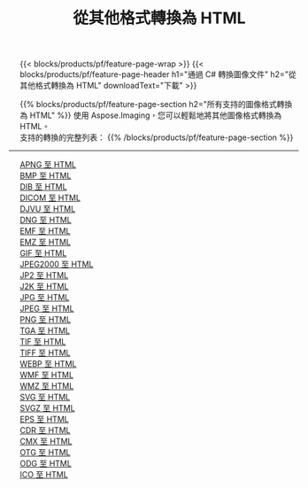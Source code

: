 ﻿---
title: 從其他格式轉換為 HTML 
weight: 3920
url: /zh-hant/net/conversion/to/html 
lang: zh-hant
langdirlevel: 2
locales: zh-hans,ja,it,ru,de,es,fr,nl,id,lt,pl,pt,vi,tr,ko,zh-hant,ar,hi,th,sv,cs,uk,he
description: 使用 Aspose.Imaging，您可以輕鬆地將其他格式轉換為 HTML
---

{{< blocks/products/pf/feature-page-wrap >}}
{{< blocks/products/pf/feature-page-header h1="通過 C# 轉換圖像文件" h2="從其他格式轉換為 HTML" downloadText="下載" >}}


{{% blocks/products/pf/feature-page-section  h2="所有支持的圖像格式轉換為 HTML" %}}
使用 Aspose.Imaging，您可以輕鬆地將其他圖像格式轉換為 HTML。
<br/>
支持的轉換的完整列表：
{{% /blocks/products/pf/feature-page-section %}}
<div class="container-fluid productfamilypage bg-gray">
    <div class="convertypes bg-gray agp-content section">
        <div class="container">
		<hr style="margin-left:-20px;"/>
		<div class="row other-converters">
		    <div class='col-md-2 other-converter remove-lp remove-rp'><a href="/imaging/zh-hant/net/conversion/apng-to-html" >APNG 至 HTML</a></div>
<div class='col-md-2 other-converter remove-lp remove-rp'><a href="/imaging/zh-hant/net/conversion/bmp-to-html" >BMP 至 HTML</a></div>
<div class='col-md-2 other-converter remove-lp remove-rp'><a href="/imaging/zh-hant/net/conversion/dib-to-html" >DIB 至 HTML</a></div>
<div class='col-md-2 other-converter remove-lp remove-rp'><a href="/imaging/zh-hant/net/conversion/dicom-to-html" >DICOM 至 HTML</a></div>
<div class='col-md-2 other-converter remove-lp remove-rp'><a href="/imaging/zh-hant/net/conversion/djvu-to-html" >DJVU 至 HTML</a></div>
<div class='col-md-2 other-converter remove-lp remove-rp'><a href="/imaging/zh-hant/net/conversion/dng-to-html" >DNG 至 HTML</a></div>
<div class='col-md-2 other-converter remove-lp remove-rp'><a href="/imaging/zh-hant/net/conversion/emf-to-html" >EMF 至 HTML</a></div>
<div class='col-md-2 other-converter remove-lp remove-rp'><a href="/imaging/zh-hant/net/conversion/emz-to-html" >EMZ 至 HTML</a></div>
<div class='col-md-2 other-converter remove-lp remove-rp'><a href="/imaging/zh-hant/net/conversion/gif-to-html" >GIF 至 HTML</a></div>
<div class='col-md-2 other-converter remove-lp remove-rp'><a href="/imaging/zh-hant/net/conversion/jpeg2000-to-html" >JPEG2000 至 HTML</a></div>
<div class='col-md-2 other-converter remove-lp remove-rp'><a href="/imaging/zh-hant/net/conversion/jp2-to-html" >JP2 至 HTML</a></div>
<div class='col-md-2 other-converter remove-lp remove-rp'><a href="/imaging/zh-hant/net/conversion/j2k-to-html" >J2K 至 HTML</a></div>
<div class='col-md-2 other-converter remove-lp remove-rp'><a href="/imaging/zh-hant/net/conversion/jpg-to-html" >JPG 至 HTML</a></div>
<div class='col-md-2 other-converter remove-lp remove-rp'><a href="/imaging/zh-hant/net/conversion/jpeg-to-html" >JPEG 至 HTML</a></div>
<div class='col-md-2 other-converter remove-lp remove-rp'><a href="/imaging/zh-hant/net/conversion/png-to-html" >PNG 至 HTML</a></div>
<div class='col-md-2 other-converter remove-lp remove-rp'><a href="/imaging/zh-hant/net/conversion/tga-to-html" >TGA 至 HTML</a></div>
<div class='col-md-2 other-converter remove-lp remove-rp'><a href="/imaging/zh-hant/net/conversion/tif-to-html" >TIF 至 HTML</a></div>
<div class='col-md-2 other-converter remove-lp remove-rp'><a href="/imaging/zh-hant/net/conversion/tiff-to-html" >TIFF 至 HTML</a></div>
<div class='col-md-2 other-converter remove-lp remove-rp'><a href="/imaging/zh-hant/net/conversion/webp-to-html" >WEBP 至 HTML</a></div>
<div class='col-md-2 other-converter remove-lp remove-rp'><a href="/imaging/zh-hant/net/conversion/wmf-to-html" >WMF 至 HTML</a></div>
<div class='col-md-2 other-converter remove-lp remove-rp'><a href="/imaging/zh-hant/net/conversion/wmz-to-html" >WMZ 至 HTML</a></div>
<div class='col-md-2 other-converter remove-lp remove-rp'><a href="/imaging/zh-hant/net/conversion/svg-to-html" >SVG 至 HTML</a></div>
<div class='col-md-2 other-converter remove-lp remove-rp'><a href="/imaging/zh-hant/net/conversion/svgz-to-html" >SVGZ 至 HTML</a></div>
<div class='col-md-2 other-converter remove-lp remove-rp'><a href="/imaging/zh-hant/net/conversion/eps-to-html" >EPS 至 HTML</a></div>
<div class='col-md-2 other-converter remove-lp remove-rp'><a href="/imaging/zh-hant/net/conversion/cdr-to-html" >CDR 至 HTML</a></div>
<div class='col-md-2 other-converter remove-lp remove-rp'><a href="/imaging/zh-hant/net/conversion/cmx-to-html" >CMX 至 HTML</a></div>
<div class='col-md-2 other-converter remove-lp remove-rp'><a href="/imaging/zh-hant/net/conversion/otg-to-html" >OTG 至 HTML</a></div>
<div class='col-md-2 other-converter remove-lp remove-rp'><a href="/imaging/zh-hant/net/conversion/odg-to-html" >ODG 至 HTML</a></div>
<div class='col-md-2 other-converter remove-lp remove-rp'><a href="/imaging/zh-hant/net/conversion/ico-to-html" >ICO 至 HTML</a></div>
                </div>
        </div>
    </div>
</div>
<br/>

